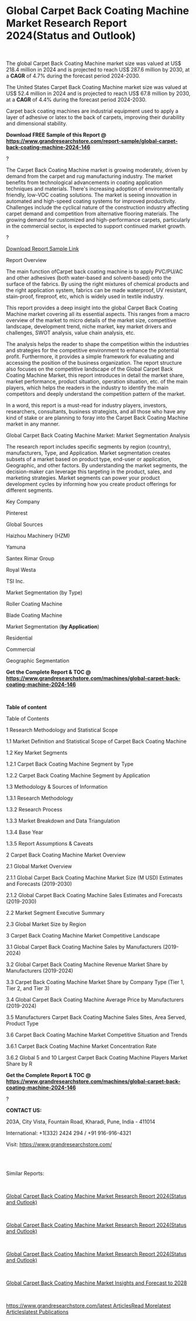 <h1>Global Carpet Back Coating Machine Market Research Report 2024(Status and Outlook)</h1><br/><p>The global Carpet Back Coating Machine market size was valued at US$ 218.4 million in 2024 and is projected to reach US$ 287.6 million by 2030, at a <strong>CAGR</strong> of 4.7% during the forecast period 2024-2030.</p>
 
 
 
 <p>The United States Carpet Back Coating Machine market size was valued at US$ 52.4 million in 2024 and is projected to reach US$ 67.8 million by 2030, at a <strong>CAGR</strong> of 4.4% during the forecast period 2024-2030.</p>
 
 
 
 <p>Carpet back coating machines are industrial equipment used to apply a layer of adhesive or latex to the back of carpets, improving their durability and dimensional stability.</p>
 
 
 
 <div><b>Download FREE Sample of this Report @ <a href="https://www.grandresearchstore.com/report-sample/global-carpet-back-coating-machine-2024-146">https://www.grandresearchstore.com/report-sample/global-carpet-back-coating-machine-2024-146</a></b></div>
 
 
 
 <p>? </p>
 
 
 
 <p>The Carpet Back Coating Machine market is growing moderately, driven by demand from the carpet and rug manufacturing industry. The market benefits from technological advancements in coating application techniques and materials. There&#39;s increasing adoption of environmentally friendly, low-VOC coating solutions. The market is seeing innovation in automated and high-speed coating systems for improved productivity. Challenges include the cyclical nature of the construction industry affecting carpet demand and competition from alternative flooring materials. The growing demand for customized and high-performance carpets, particularly in the commercial sector, is expected to support continued market growth.</p>
 
 
 
 <p>? </p>
 
 
 
 <p><a href="https://www.grandresearchstore.com/mr-admin/report-sample/global-carpet-back-coating-machine-2024-146">Download Report Sample Link</a></p>
 
 
 
 <p>Report Overview</p>
 
 
 
 <p>The main function ofCarpet back coating machine is to apply PVC/PU/AC and other adhesives (both water-based and solvent-based) onto the surface of the fabrics. By using the right mixtures of chemical products and the right application system, fabrics can be made waterproof, UV resistant, stain-proof, fireproof, etc, which is widely used in textile industry.</p>
 
 
 
 <p>This report provides a deep insight into the global Carpet Back Coating Machine market covering all its essential aspects. This ranges from a macro overview of the market to micro details of the market size, competitive landscape, development trend, niche market, key market drivers and challenges, SWOT analysis, value chain analysis, etc.</p>
 
 
 
 <p>The analysis helps the reader to shape the competition within the industries and strategies for the competitive environment to enhance the potential profit. Furthermore, it provides a simple framework for evaluating and accessing the position of the business organization. The report structure also focuses on the competitive landscape of the Global Carpet Back Coating Machine Market, this report introduces in detail the market share, market performance, product situation, operation situation, etc. of the main players, which helps the readers in the industry to identify the main competitors and deeply understand the competition pattern of the market.</p>
 
 
 
 <p>In a word, this report is a must-read for industry players, investors, researchers, consultants, business strategists, and all those who have any kind of stake or are planning to foray into the Carpet Back Coating Machine market in any manner.</p>
 
 
 
 <p>Global Carpet Back Coating Machine Market: Market Segmentation Analysis</p>
 
 
 
 <p>The research report includes specific segments by region (country), manufacturers, Type, and Application. Market segmentation creates subsets of a market based on product type, end-user or application, Geographic, and other factors. By understanding the market segments, the decision-maker can leverage this targeting in the product, sales, and marketing strategies. Market segments can power your product development cycles by informing how you create product offerings for different segments.</p>
 
 
 
 <p>Key Company</p>
 
 
 
 <p>Pinterest</p>
 
 
 
 <p>Global Sources</p>
 
 
 
 <p>Haizhou Machinery (HZM)</p>
 
 
 
 <p>Yamuna</p>
 
 
 
 <p>Santex Rimar Group</p>
 
 
 
 <p>Royal Westa</p>
 
 
 
 <p>TSI Inc.</p>
 
 
 
 <p>Market Segmentation (by Type)</p>
 
 
 
 <p>Roller Coating Machine</p>
 
 
 
 <p>Blade Coating Machine</p>
 
 
 
 <p>Market Segmentation (<strong>by Application</strong>)</p>
 
 
 
 <p>Residential</p>
 
 
 
 <p>Commercial</p>
 
 
 
 <p>Geographic Segmentation</p>
 
 
 
 <div><b>Get the Complete Report & TOC @ <a href="https://www.grandresearchstore.com/machines/global-carpet-back-coating-machine-2024-146">https://www.grandresearchstore.com/machines/global-carpet-back-coating-machine-2024-146</a></b></div>
 
 
 
 <p><br />
 
 <b>Table of content</b></p>
 
 
 
 <p>Table of Contents<br />
 
 1 Research Methodology and Statistical Scope<br />
 
 1.1 Market Definition and Statistical Scope of Carpet Back Coating Machine<br />
 
 1.2 Key Market Segments<br />
 
 1.2.1 Carpet Back Coating Machine Segment by Type<br />
 
 1.2.2 Carpet Back Coating Machine Segment by Application<br />
 
 1.3 Methodology & Sources of Information<br />
 
 1.3.1 Research Methodology<br />
 
 1.3.2 Research Process<br />
 
 1.3.3 Market Breakdown and Data Triangulation<br />
 
 1.3.4 Base Year<br />
 
 1.3.5 Report Assumptions & Caveats<br />
 
 2 Carpet Back Coating Machine Market Overview<br />
 
 2.1 Global Market Overview<br />
 
 2.1.1 Global Carpet Back Coating Machine Market Size (M USD) Estimates and Forecasts (2019-2030)<br />
 
 2.1.2 Global Carpet Back Coating Machine Sales Estimates and Forecasts (2019-2030)<br />
 
 2.2 Market Segment Executive Summary<br />
 
 2.3 Global Market Size by Region<br />
 
 3 Carpet Back Coating Machine Market Competitive Landscape<br />
 
 3.1 Global Carpet Back Coating Machine Sales by Manufacturers (2019-2024)<br />
 
 3.2 Global Carpet Back Coating Machine Revenue Market Share by Manufacturers (2019-2024)<br />
 
 3.3 Carpet Back Coating Machine Market Share by Company Type (Tier 1, Tier 2, and Tier 3)<br />
 
 3.4 Global Carpet Back Coating Machine Average Price by Manufacturers (2019-2024)<br />
 
 3.5 Manufacturers Carpet Back Coating Machine Sales Sites, Area Served, Product Type<br />
 
 3.6 Carpet Back Coating Machine Market Competitive Situation and Trends<br />
 
 3.6.1 Carpet Back Coating Machine Market Concentration Rate<br />
 
 3.6.2 Global 5 and 10 Largest Carpet Back Coating Machine Players Market Share by R</p>
 
 
 
 <div><b>Get the Complete Report & TOC @ <a href="https://www.grandresearchstore.com/machines/global-carpet-back-coating-machine-2024-146">https://www.grandresearchstore.com/machines/global-carpet-back-coating-machine-2024-146</a></b></div>
 
 
 
 <p>? </p>
 
 
 
 <p><b>CONTACT US:</b><br />
 
 203A, City Vista, Fountain Road, Kharadi, Pune, India - 411014<br />
 
 International: +1(332) 2424 294 / +91 916-916-4321<br />
 
 Visit: <a href="https://www.grandresearchstore.com/">https://www.grandresearchstore.com/</a><br />
 
 <br />
 
 <br />
 
 Similar Reports:<br />
 
 <br />
 
 <a href="https://www.grandresearchstore.com/machines/global-carpet-back-coating-machine-2024-358">Global Carpet Back Coating Machine Market Research Report 2024(Status and Outlook)</a><br />
 
 <br />
 
 <a href="https://www.grandresearchstore.com/chemicals-and-materials/global-carpet-back-coating-machine-2024-355">Global Carpet Back Coating Machine Market Research Report 2024(Status and Outlook)</a><br />
 
 <br />
 
 <a href="https://www.grandresearchstore.com/chemicals-and-materials/global-carpet-back-coating-machine-2024-521">Global Carpet Back Coating Machine Market Research Report 2024(Status and Outlook)</a><br />
 
 <br />
 
 <a href="https://www.grandresearchstore.com/machines/global-carpet-back-coating-machine-2028-253">Global Carpet Back Coating Machine Market Insights and Forecast to 2028</a><br />
 
 <br />
 
 <a href="https://gyeongbokgung.com">https://www.grandresearchstore.com/</a><a href="https://hallyeomaritime.com">latest Articles</a><a href="https://jingwansa.com">Read More</a><a href="https://nguoiviet.jp/">latest Articles</a><a href="https://www.intelmarketresearch.com/">latest Publications</a></p>